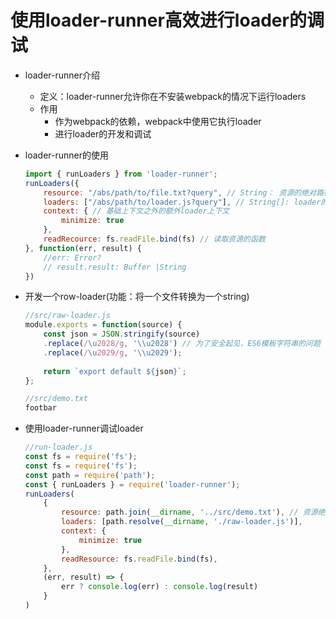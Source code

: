 # 使用loader-runner高效进行loader的调试

- loader-runner介绍

  - 定义：loader-runner允许你在不安装webpack的情况下运行loaders
  - 作用
    - 作为webpack的依赖，webpack中使用它执行loader
    - 进行loader的开发和调试

- loader-runner的使用

  ```js
  import { runLoaders } from 'loader-runner';
  runLoaders({
      resource: "/abs/path/to/file.txt?query", // String： 资源的绝对路径（可以增加查询字符串）
      loaders: ["/abs/path/to/loader.js?query"], // String[]: loader的绝对路径（可以增加查询字符串）
      context: { // 基础上下文之外的额外loader上下文
          minimize: true
      },
      readRecource: fs.readFile.bind(fs) // 读取资源的函数
  }, function(err, result) {
      //err: Error?
      // result.result: Buffer |String
  })
  ```

- 开发一个row-loader(功能：将一个文件转换为一个string)

  ```js
  //src/raw-loader.js
  module.exports = function(source) {
      const json = JSON.stringify(source)
      .replace(/\u2028/g, '\\u2028') // 为了安全起见，ES6模板字符串的问题（存在一定的安全问题，所以做一定的安全处理）
      .replace(/\u2029/g, '\\u2029');
      
      return `export default ${json}`;
  };
  
  //src/demo.txt
  footbar
  ```

- 使用loader-runner调试loader

  ```js
  //run-loader.js
  const fs = require('fs');
  const fs = require('fs');
  const path = require('path');
  const { runLoaders } = require('loader-runner');
  runLoaders(
      {
          resource: path.join(__dirname, '../src/demo.txt'), // 资源绝对路径
          loaders: [path.resolve(__dirname, './raw-loader.js')],
          context: {
              minimize: true
          },
          readResource: fs.readFile.bind(fs),
      },
      (err, result) => {
          err ? console.log(err) : console.log(result)
      }
  )
  ```

  
